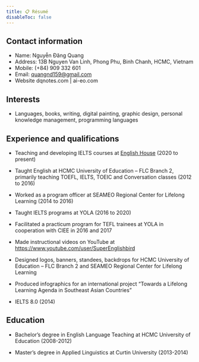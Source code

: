 ```yaml
---
title: 📋 Résumé
disableToc: false
---
```

## Contact information

- Name: Nguyễn Đăng Quang
- Address:	13B Nguyen Van Linh, Phong Phu, Binh Chanh, HCMC, Vietnam
- Mobile: (+84) 909 332 601
- Email: quangnd159@gmail.com
- Website	dqnotes.com | ai-eo.com

## Interests

- Languages, books, writing, digital painting, graphic design, personal knowledge management, programming languages

## Experience and qualifications

- Teaching and developing IELTS courses at [English House](https://ehc.edu.vn/) (2020 to present)

- Taught English at HCMC University of Education – FLC Branch 2, primarily teaching TOEFL, IELTS, TOEIC and Conversation classes (2012 to 2016)

- Worked as a program officer at SEAMEO Regional Center for Lifelong Learning (2014 to 2016)

- Taught IELTS programs at YOLA (2016 to 2020)

- Facilitated a practicum program for TEFL trainees at YOLA in cooperation with CIEE in 2016 and 2017

- Made instructional videos on YouTube at https://www.youtube.com/user/SuperEnglishbird

- Designed logos, banners, standees, backdrops for HCMC University of Education – FLC Branch 2 and SEAMEO Regional Center for Lifelong Learning

- Produced infographics for an international project “Towards a Lifelong Learning Agenda in Southeast Asian Countries”

- IELTS 8.0 (2014)

## Education

- Bachelor’s degree in English Language Teaching at HCMC University of Education (2008-2012)

- Master’s degree in Applied Linguistics at Curtin University (2013-2014)
